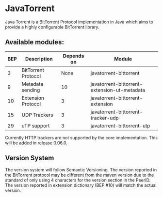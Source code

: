 # JavaTorrent
Java Torrent is a BitTorrent Protocol implementation in Java which aims to provide a highly configurable BitTorrent library.

## Available modules:
| BEP | Description         | Depends on  | Module                                       |
| --- | ------------------- | ----------- | -------------------------------------------- |
|  3  | BitTorrent Protocol | None        | javatorrent-bittorrent                       |
|  9  | Metadata sending    | 10          | javatorrent-bittorrent-extension-ut-metadata |
| 10  | Extension Protocol  | 3           | javatorrent-bittorrent-extension             |
| 15  | UDP Trackers        | 3           | javatorrent-bittorrent-tracker-udp           |
| 29  | uTP support         | 3           | javatorrent-bittorrent-utp                   |

Currently HTTP trackers are not supported by the core implementation. This will be added in release 0.06.0.

## Version System
The version system will follow Semantic Versioning. The version reported in the BitTorrent protocol may be different from the maven version due to the standard
of only using 4 characters for the version section in the PeerID. The version reported in extension dictionary (BEP #10) will match the actual version.
